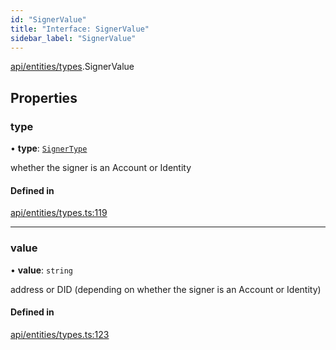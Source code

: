 ```yaml
---
id: "SignerValue"
title: "Interface: SignerValue"
sidebar_label: "SignerValue"
---
```


[api/entities/types](../../../../../modules/API/Entities/Types/Types.md).SignerValue

## Properties

### type

• **type**: [`SignerType`](../../../../../enums/API/Entities/Types/SignerType/SignerType.md)

whether the signer is an Account or Identity

#### Defined in

[api/entities/types.ts:119](https://github.com/PolymeshAssociation/polymesh-sdk/blob/f8a937f04/src/api/entities/types.ts#L119)

___

### value

• **value**: `string`

address or DID (depending on whether the signer is an Account or Identity)

#### Defined in

[api/entities/types.ts:123](https://github.com/PolymeshAssociation/polymesh-sdk/blob/f8a937f04/src/api/entities/types.ts#L123)
